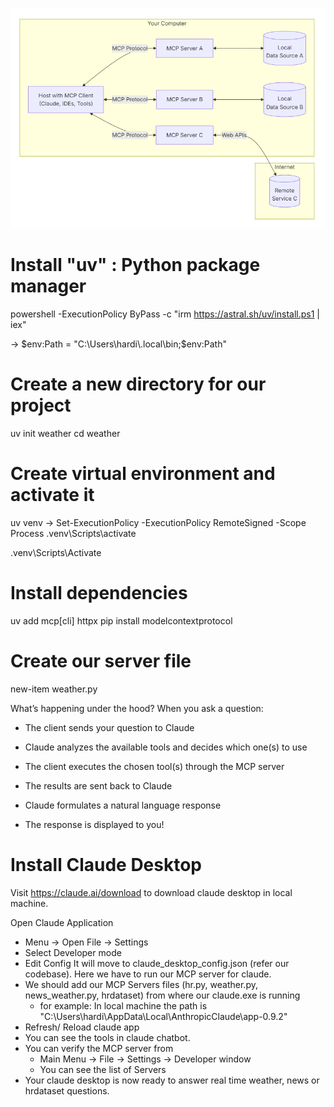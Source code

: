 ![MCP Architeture](mcp.png)
# Install "uv" : Python package manager

powershell -ExecutionPolicy ByPass -c "irm https://astral.sh/uv/install.ps1 | iex"

-> $env:Path = "C:\Users\hardi\.local\bin;$env:Path"   

# Create a new directory for our project
uv init weather
cd weather

# Create virtual environment and activate it
uv venv
-> Set-ExecutionPolicy -ExecutionPolicy RemoteSigned -Scope Process
.venv\Scripts\activate

.venv\Scripts\Activate

# Install dependencies
uv add mcp[cli] httpx
pip install modelcontextprotocol

# Create our server file
new-item weather.py

What’s happening under the hood? When you ask a question:

- The client sends your question to Claude

- Claude analyzes the available tools and decides which one(s) to use

- The client executes the chosen tool(s) through the MCP server

- The results are sent back to Claude

- Claude formulates a natural language response

- The response is displayed to you!

# Install Claude Desktop
Visit https://claude.ai/download to download claude desktop in local machine.

Open Claude Application 

- Menu -> Open File -> Settings
- Select Developer mode 
- Edit Config
  It will move to claude_desktop_config.json (refer our codebase). Here we have to run our MCP server for claude.
- We should add our MCP Servers files (hr.py, weather.py, news_weather.py, hrdataset) from where our claude.exe is running
    - for example: In local machine the path is "C:\Users\hardi\AppData\Local\AnthropicClaude\app-0.9.2"
- Refresh/ Reload claude app
- You can see the tools in claude chatbot. 
- You can verify the MCP server from
    - Main Menu -> File -> Settings -> Developer window 
    - You can see the list of Servers
- Your claude desktop is now ready to answer real time weather, news or hrdataset questions.
